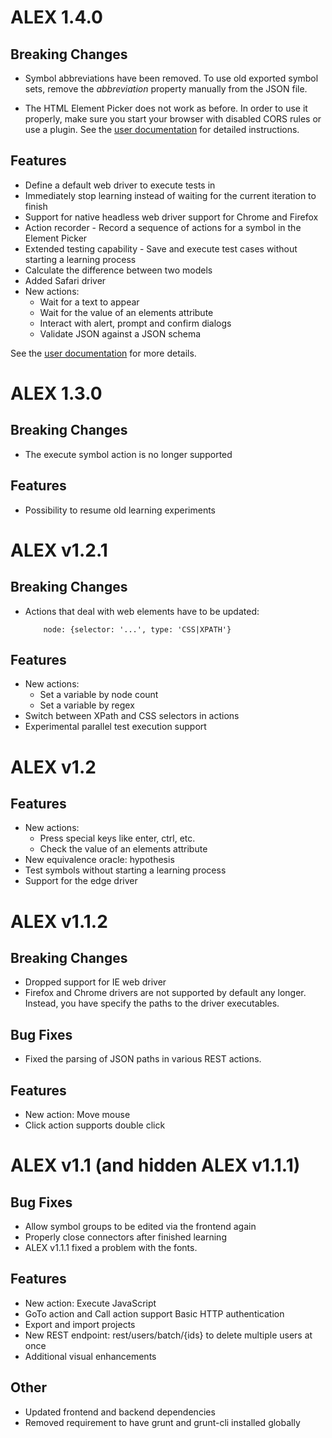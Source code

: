 # ALEX 1.4.0

## Breaking Changes

* Symbol abbreviations have been removed. To use old exported symbol sets, remove the *abbreviation* property manually
from the JSON file.

* The HTML Element Picker does not work as before. In order to use it properly, make sure you start your browser with
disabled CORS rules or use a plugin. See the [user documentation](http://learnlib.github.io/alex/book/1.4.0/) for 
detailed instructions.

## Features

* Define a default web driver to execute tests in
* Immediately stop learning instead of waiting for the current iteration to finish
* Support for native headless web driver support for Chrome and Firefox
* Action recorder - Record a sequence of actions for a symbol in the Element Picker
* Extended testing capability - Save and execute test cases without starting a learning process
* Calculate the difference between two models
* Added Safari driver
* New actions:
    * Wait for a text to appear
    * Wait for the value of an elements attribute
    * Interact with alert, prompt and confirm dialogs
    * Validate JSON against a JSON schema
    
See the [user documentation](http://learnlib.github.io/alex/book/1.4.0/) for more details.

# ALEX 1.3.0

## Breaking Changes

* The execute symbol action is no longer supported

## Features

* Possibility to resume old learning experiments

# ALEX v1.2.1

## Breaking Changes

* Actions that deal with web elements have to be updated:

    ```
        node: {selector: '...', type: 'CSS|XPATH'}
    ```

## Features

* New actions:
    * Set a variable by node count
    * Set a variable by regex
* Switch between XPath and CSS selectors in actions
* Experimental parallel test execution support

# ALEX v1.2

## Features

* New actions:
    * Press special keys like enter, ctrl, etc.
    * Check the value of an elements attribute
* New equivalence oracle: hypothesis
* Test symbols without starting a learning process
* Support for the edge driver

# ALEX v1.1.2

## Breaking Changes

* Dropped support for IE web driver
* Firefox and Chrome drivers are not supported by default any longer.
  Instead, you have specify the paths to the driver executables.

## Bug Fixes

* Fixed the parsing of JSON paths in various REST actions.

## Features

* New action: Move mouse
* Click action supports double click

# ALEX v1.1 (and hidden ALEX v1.1.1)

## Bug Fixes

* Allow symbol groups to be edited via the frontend again
* Properly close connectors after finished learning
* ALEX v1.1.1 fixed a problem with the fonts.

## Features

* New action: Execute JavaScript
* GoTo action and Call action support Basic HTTP authentication
* Export and import projects
* New REST endpoint: rest/users/batch/{ids} to delete multiple users at once
* Additional visual enhancements

## Other

* Updated frontend and backend dependencies
* Removed requirement to have grunt and grunt-cli installed globally